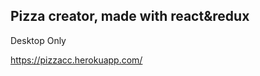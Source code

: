 

<h2>Pizza creator, made with react&redux</h2>

<p>Desktop Only</p>

https://pizzacc.herokuapp.com/
